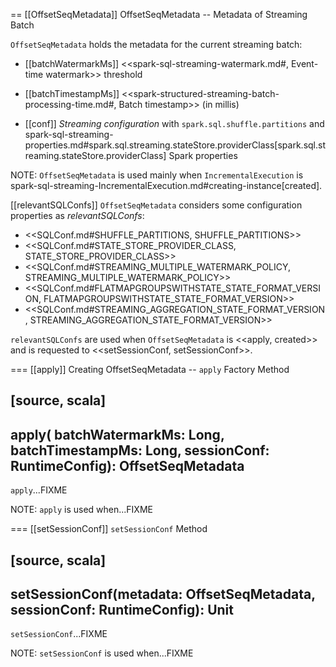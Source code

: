 == [[OffsetSeqMetadata]] OffsetSeqMetadata -- Metadata of Streaming Batch

`OffsetSeqMetadata` holds the metadata for the current streaming batch:

* [[batchWatermarkMs]] <<spark-sql-streaming-watermark.md#, Event-time watermark>> threshold

* [[batchTimestampMs]] <<spark-structured-streaming-batch-processing-time.md#, Batch timestamp>> (in millis)

* [[conf]] *Streaming configuration* with `spark.sql.shuffle.partitions` and spark-sql-streaming-properties.md#spark.sql.streaming.stateStore.providerClass[spark.sql.streaming.stateStore.providerClass] Spark properties

NOTE: `OffsetSeqMetadata` is used mainly when `IncrementalExecution` is spark-sql-streaming-IncrementalExecution.md#creating-instance[created].

[[relevantSQLConfs]]
`OffsetSeqMetadata` considers some configuration properties as *relevantSQLConfs*:

* <<SQLConf.md#SHUFFLE_PARTITIONS, SHUFFLE_PARTITIONS>>
* <<SQLConf.md#STATE_STORE_PROVIDER_CLASS, STATE_STORE_PROVIDER_CLASS>>
* <<SQLConf.md#STREAMING_MULTIPLE_WATERMARK_POLICY, STREAMING_MULTIPLE_WATERMARK_POLICY>>
* <<SQLConf.md#FLATMAPGROUPSWITHSTATE_STATE_FORMAT_VERSION, FLATMAPGROUPSWITHSTATE_STATE_FORMAT_VERSION>>
* <<SQLConf.md#STREAMING_AGGREGATION_STATE_FORMAT_VERSION, STREAMING_AGGREGATION_STATE_FORMAT_VERSION>>

`relevantSQLConfs` are used when `OffsetSeqMetadata` is <<apply, created>> and is requested to <<setSessionConf, setSessionConf>>.

=== [[apply]] Creating OffsetSeqMetadata -- `apply` Factory Method

[source, scala]
----
apply(
  batchWatermarkMs: Long,
  batchTimestampMs: Long,
  sessionConf: RuntimeConfig): OffsetSeqMetadata
----

`apply`...FIXME

NOTE: `apply` is used when...FIXME

=== [[setSessionConf]] `setSessionConf` Method

[source, scala]
----
setSessionConf(metadata: OffsetSeqMetadata, sessionConf: RuntimeConfig): Unit
----

`setSessionConf`...FIXME

NOTE: `setSessionConf` is used when...FIXME
